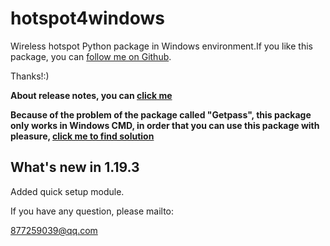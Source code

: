 # hotspot4windows

Wireless hotspot Python package in Windows environment.If you like this package,
you can [follow me on Github](https://github.com/ying2002).

Thanks!:)

**About release notes, you can [click me](https://github.com/ying2002/hotspot4windows/wiki/Release-Notes)**

**Because of the problem of the package called "Getpass", this package only works in Windows CMD, in order that you can use  this package with pleasure, [click me to find solution](https://github.com/ying2002/hotspot4windows/wiki)**

## What's new in 1.19.3

Added quick setup module.

If you have any question, please mailto:

877259039@qq.com